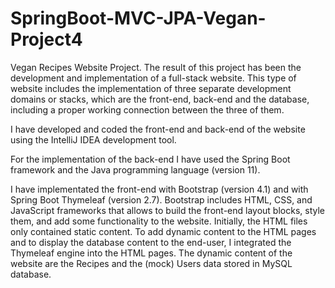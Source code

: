 # SpringBoot-MVC-JPA-Vegan-Project4

Vegan Recipes Website Project.
The result of this project has been the development and implementation of a full-stack website. This type of website includes the implementation of three separate development domains or stacks, which are the front-end, back-end and the database, including a proper working connection between the three of them.

I have developed and coded the front-end and back-end of the website using the IntelliJ IDEA development tool.

For the implementation of the back-end I have used the Spring Boot framework and the Java programming language (version 11). 

I have implementated the front-end with Bootstrap (version 4.1) and with Spring Boot Thymeleaf (version 2.7). Bootstrap includes HTML, CSS, and JavaScript frameworks that allows to build the front-end layout blocks, style them, and add some functionality to the website.
Initially, the HTML files only contained static content. To add dynamic content to the HTML pages and to display the database content to the end-user, I integrated the Thymeleaf engine into the HTML pages. The dynamic content of the website are the Recipes and the (mock) Users data stored in MySQL database.

